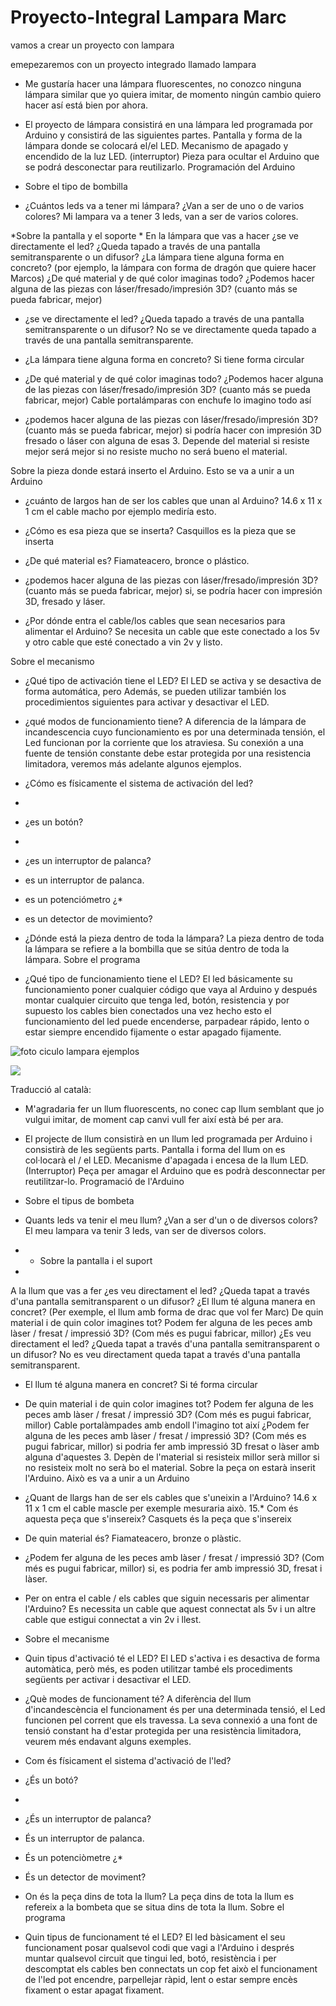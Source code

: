 # Proyecto-Integral Lampara Marc
vamos a crear un proyecto con lampara 

emepezaremos con un proyecto integrado llamado lampara  

* Me gustaría hacer una lámpara fluorescentes, no conozco ninguna lámpara similar que yo quiera imitar, de momento ningún cambio quiero hacer así está bien por ahora.

* El proyecto de lámpara consistirá en una lámpara led programada por Arduino y consistirá de las siguientes partes.
Pantalla y forma de la lámpara donde se colocará el/el LED.
Mecanismo de apagado y encendido de la luz LED. (interruptor)
Pieza para ocultar el Arduino que se podrá desconectar para reutilizarlo.
Programación del Arduino

* Sobre el tipo de bombilla
* ¿Cuántos leds va a tener mi lámpara? ¿Van a ser de uno o de varios colores? Mi lampara va a tener 3 leds, van a ser de varios colores.

*Sobre la pantalla y el soporte
*
En la lámpara que vas a hacer ¿se ve directamente el led? ¿Queda tapado a través de una pantalla semitransparente o un difusor?
¿La lámpara tiene alguna forma en concreto? (por ejemplo, la lámpara con forma de dragón que quiere hacer Marcos)
¿De qué material y de qué color imaginas todo? ¿Podemos hacer alguna de las piezas con láser/fresado/impresión 3D? (cuanto más se pueda fabricar, mejor)

* ¿se ve directamente el led? ¿Queda tapado a través de una pantalla semitransparente o un difusor? No se ve directamente queda tapado a través de una pantalla semitransparente.
* ¿La lámpara tiene alguna forma en concreto? Si tiene forma circular
* ¿De qué material y de qué color imaginas todo? ¿Podemos hacer alguna de las piezas con láser/fresado/impresión 3D? (cuanto más se pueda fabricar, mejor)
Cable portalámparas con enchufe lo imagino todo así

* ¿podemos hacer alguna de las piezas con láser/fresado/impresión 3D? (cuanto más se pueda fabricar, mejor)
si podría hacer con impresión 3D fresado o láser con alguna de esas 3. Depende del material si resiste mejor será mejor si no resiste mucho no será bueno el material.

Sobre la pieza donde estará inserto el Arduino.
Esto se va a unir a un Arduino
* ¿cuánto de largos han de ser los cables que unan al Arduino?
14.6 x 11 x 1 cm el cable macho por ejemplo mediría esto.

* ¿Cómo es esa pieza que se inserta? Casquillos es la pieza que se inserta

* ¿De qué material es? Fiamateacero, bronce o plástico.

* ¿podemos hacer alguna de las piezas con láser/fresado/impresión 3D? (cuanto más se pueda fabricar, mejor)
si, se podría hacer con impresión 3D, fresado y láser.

* ¿Por dónde entra el cable/los cables que sean necesarios para alimentar el Arduino? Se necesita un cable que este conectado a los 5v  y otro cable que esté conectado a vin 2v  y listo.

Sobre el mecanismo
* ¿Qué tipo de activación tiene el LED?
El LED se activa y se desactiva de forma automática, pero Además, se pueden utilizar también los procedimientos siguientes para activar y desactivar el LED.

* ¿qué modos de funcionamiento tiene?
A diferencia de la lámpara de incandescencia cuyo funcionamiento es por una determinada tensión, el Led funcionan por la corriente que los atraviesa. Su conexión a una fuente de tensión constante debe estar protegida por una resistencia limitadora, veremos más adelante algunos ejemplos.

* ¿Cómo es físicamente el sistema de activación del led?
*
* ¿es un botón?
*
* ¿es un interruptor de palanca?
* es un interruptor de palanca.
* es un potenciómetro ¿*
* es un detector de movimiento?

* ¿Dónde está la pieza dentro de toda la lámpara? La pieza dentro de toda la lámpara se refiere a la bombilla que se sitúa dentro de toda la lámpara.
Sobre el programa

* ¿Qué tipo de funcionamiento tiene el LED? El led básicamente su funcionamiento poner cualquier código que vaya al Arduino y después montar cualquier circuito que tenga led, botón, resistencia y por supuesto los cables bien conectados una vez hecho esto el funcionamiento del led puede encenderse, parpadear rápido, lento o estar siempre encendido fijamente o estar apagado fijamente.

![foto ciculo lampara ejemplos](https://github.com/marc125678/Proyecto-Lampara/blob/main/circulo%20lampara%20.png)

![](https://github.com/marc125678/Proyecto-Lampara/blob/main/lampara%20en%20negra%20y%20blanca.jpg)

Traducció al català:
* M'agradaria fer un llum fluorescents, no conec cap llum semblant que jo vulgui imitar, de moment cap canvi vull fer així està bé per ara.

* El projecte de llum consistirà en un llum led programada per Arduino i consistirà de les següents parts.
Pantalla i forma del llum on es col·locarà el / el LED.
Mecanisme d'apagada i encesa de la llum LED. (Interruptor)
Peça per amagar el Arduino que es podrà desconnectar per reutilitzar-lo.
Programació de l'Arduino
* Sobre el tipus de bombeta
* Quants leds va tenir el meu llum? ¿Van a ser d'un o de diversos colors? El meu lampara va tenir 3 leds, van ser de diversos colors.
* * Sobre la pantalla i el suport
*
A la llum que vas a fer ¿es veu directament el led? ¿Queda tapat a través d'una pantalla semitransparent o un difusor?
¿El llum té alguna manera en concret? (Per exemple, el llum amb forma de drac que vol fer Marc)
De quin material i de quin color imagines tot? Podem fer alguna de les peces amb làser / fresat / impressió 3D? (Com més es pugui fabricar, millor)
¿Es veu directament el led? ¿Queda tapat a través d'una pantalla semitransparent o un difusor? No es veu directament queda tapat a través d'una pantalla semitransparent.
* El llum té alguna manera en concret? Si té forma circular
* De quin material i de quin color imagines tot? Podem fer alguna de les peces amb làser / fresat / impressió 3D? (Com més es pugui fabricar, millor)
Cable portalàmpades amb endoll l'imagino tot així
¿Podem fer alguna de les peces amb làser / fresat / impressió 3D? (Com més es pugui fabricar, millor)
si podria fer amb impressió 3D fresat o làser amb alguna d'aquestes 3. Depèn de l'material si resisteix millor serà millor si no resisteix molt no serà bo el material.
Sobre la peça on estarà inserit l'Arduino.
Això es va a unir a un Arduino
* ¿Quant de llargs han de ser els cables que s'uneixin a l'Arduino?
14.6 x 11 x 1 cm el cable mascle per exemple mesuraria això.
15.* Com és aquesta peça que s'insereix? Casquets és la peça que s'insereix

* De quin material és? Fiamateacero, bronze o plàstic.

* ¿Podem fer alguna de les peces amb làser / fresat / impressió 3D? (Com més es pugui fabricar, millor)
si, es podria fer amb impressió 3D, fresat i làser.

* Per on entra el cable / els cables que siguin necessaris per alimentar l'Arduino? Es necessita un cable que aquest connectat als 5v i un altre cable que estigui connectat a vin 2v i llest.
* Sobre el mecanisme
* Quin tipus d'activació té el LED?
El LED s'activa i es desactiva de forma automàtica, però més, es poden utilitzar també els procediments següents per activar i desactivar el LED.

* ¿Què modes de funcionament té?
A diferència del llum d'incandescència el funcionament és per una determinada tensió, el Led funcionen pel corrent que els travessa. La seva connexió a una font de tensió constant ha d'estar protegida per una resistència limitadora, veurem més endavant alguns exemples.

* Com és físicament el sistema d'activació de l'led?
* ¿És un botó?
*
* ¿És un interruptor de palanca?
* És un interruptor de palanca.
* És un potenciòmetre ¿*
* És un detector de moviment?

* On és la peça dins de tota la llum? La peça dins de tota la llum es refereix a la bombeta que se situa dins de tota la llum.
Sobre el programa
* Quin tipus de funcionament té el LED? El led bàsicament el seu funcionament posar qualsevol codi que vagi a l'Arduino i després muntar qualsevol circuit que tingui led, botó, resistència i per descomptat els cables ben connectats un cop fet això el funcionament de l'led pot encendre, parpellejar ràpid, lent o estar sempre encès fixament o estar apagat fixament.
